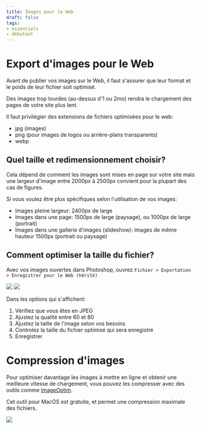 ```yaml
---
title: Images pour le Web
draft: false
tags:
- essentiels
- débutant
---
```


# Export d'images pour le Web

Avant de publier vos images sur le Web, il faut s'assurer que leur format et le poids de leur fichier soit optimisé.

Des images trop lourdes (au-dessus d'1 ou 2mo) rendra le chargement des pages de votre site plus lent.

Il faut privilégier des extensions de fichiers optimisées pour le web:
- jpg (images)
- png (pour images de logos ou arrière-plans transparents)
- webp

## Quel taille et redimensionnement choisir?

Cela dépend de comment les images sont mises en page sur votre site mais une largeur d'image entre 2000px à 2500px convient pour la plupart des cas de figures.

Si vous voulez être plus spécifiques selon l'utilisation de vos images:

- Images pleine largeur: 2400px de large
- Images dans une page: 1500px de large (paysage), ou 1000px de large (portrait)
- Images dans une gallerie d'images (slideshow): images de même hauteur 1500px (portrait ou paysage)

## Comment optimiser la taille du fichier?

Avec vos images ouvertes dans Photoshop, ouvrez `Fichier > Exportation > Enregistrer pour le Web (hérité)`

![](/files/export-img-web-option.png)
![](/files/export-img-web-photoshop.png)


Dans les options qui s'affichent: 

1. Vérifiez que vous êtes en JPEG
2. Ajustez la qualité entre 60 et 80
3. Ajustez la taille de l'image selon vos besoins
4. Controlez la taille du fichier optimisé qui sera enregistré
5. Enregistrer

# Compression d'images

Pour optimiser davantage les images à mettre en ligne et obtenir une meilleure vitesse de chargement, vous pouvez les compresser avec des outils comme [ImageOptim](https://imageoptim.com/fr).

Cet outil pour MacOS est gratuite, et permet une compression maximale des fichiers.

![](/files/ImageOptim.png)